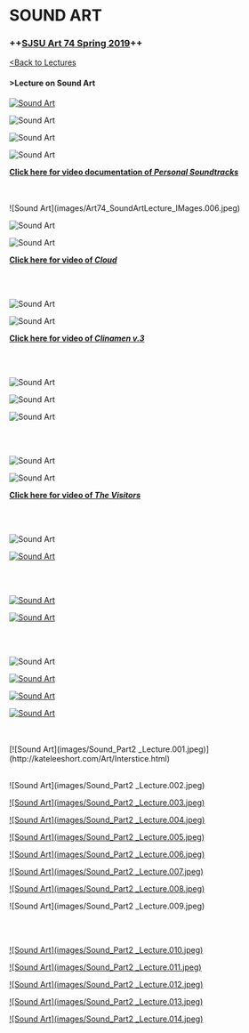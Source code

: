 # **SOUND ART**

### **++[SJSU Art 74 Spring 2019](https://carriehott.github.io/SJSU-Art74-Sp2019/)++**

[<Back to Lectures](https://carriehott.github.io/SJSU-Art74-Sp2019/lectures)

#### >Lecture on Sound Art

[![Sound Art](images/Art74_SoundArtLecture_IMages.001.jpeg)](https://www.chriskallmyer.com/portfolio-item/crickets/)

![Sound Art](images/Art74_SoundArtLecture_IMages.002.jpeg)

![Sound Art](images/Art74_SoundArtLecture_IMages.003.jpeg)

![Sound Art](images/Art74_SoundArtLecture_IMages.004.jpeg)

[**Click here for video documentation of _Personal Soundtracks_**](https://www.sfmoma.org/publication/soundtracks/chris-kallmyer-and-mark-allen/)


<br>
<br>
![Sound Art](images/Art74_SoundArtLecture_IMages.006.jpeg)

![Sound Art](images/Art74_SoundArtLecture_IMages.008.jpeg)

![Sound Art](images/Art74_SoundArtLecture_IMages.009.jpeg)

[**Click here for video of _Cloud_**](https://www.sfmoma.org/watch/christina-kubisch-discovering-new-sounds/)

<br>
<br>

![Sound Art](images/Art74_SoundArtLecture_IMages.010.jpeg)

![Sound Art](images/Art74_SoundArtLecture_IMages.011.jpeg)

[**Click here for video of _Clinamen v.3_**](https://www.sfmoma.org/publication/soundtracks/celeste-boursier-mougenot/)

<br>
<br>

![Sound Art](images/Art74_SoundArtLecture_IMages.013.jpeg)

![Sound Art](images/Art74_SoundArtLecture_IMages.014.jpeg)

![Sound Art](images/Art74_SoundArtLecture_IMages.015.jpeg)

<br>
<br>

![Sound Art](images/Art74_SoundArtLecture_IMages.016.jpeg)

![Sound Art](images/Art74_SoundArtLecture_IMages.017.jpeg)

[**Click here for video of _The Visitors_**](https://www.youtube.com/watch?v=Igof7jUIaaE)

<br>
<br>


![Sound Art](images/Art74_SoundArtLecture_IMages.019.jpeg)

[![Sound Art](images/Art74_SoundArtLecture_IMages.020.jpeg)](https://www.sfmoma.org/publication/soundtracks/camille-norment/)

<br>
<br>

[![Sound Art](images/Art74_SoundArtLecture_IMages.021.jpeg)](http://www.pamelaz.com/MP3s/Obsession%20Excerpt.mp3)

[![Sound Art](images/Art74_SoundArtLecture_IMages.023.jpeg)](https://www.youtube.com/watch?v=U3U3iwir0wg)

<br>
<br>

![Sound Art](images/Art74_SoundArtLecture_IMages.024.jpeg)

[![Sound Art](images/Art74_SoundArtLecture_IMages.025.jpeg)](https://www.resoundings.info/landscape-sculpture-with-fog-horns/)

[![Sound Art](images/Art74_SoundArtLecture_IMages.026.jpeg)](http://www.resoundings.org/Pages/pigeon_Soundings.htm)

[![Sound Art](images/Art74_SoundArtLecture_IMages.027.png)](http://resoundings.org/Movies/cern_pulse2.mp3)

<br>
<br>
[![Sound Art](images/Sound_Part2 _Lecture.001.jpeg)](http://kateleeshort.com/Art/Interstice.html)

<br>
<br>

![Sound Art](images/Sound_Part2 _Lecture.002.jpeg)

[![Sound Art](images/Sound_Part2 _Lecture.003.jpeg)](http://anthonydiscenza.info/a-sculpture/)

[![Sound Art](images/Sound_Part2 _Lecture.004.jpeg)](http://anthonydiscenza.info/a-rising-tide/)

[![Sound Art](images/Sound_Part2 _Lecture.005.jpeg)](http://anthonydiscenza.info/is-your-life-finished/)

[![Sound Art](images/Sound_Part2 _Lecture.006.jpeg)](http://anthonydiscenza.info/the-effect/)

[![Sound Art](images/Sound_Part2 _Lecture.007.jpeg)](http://anthonydiscenza.info/the-companions-sounds-for-a-lost-sceenplay/)

[![Sound Art](images/Sound_Part2 _Lecture.008.jpeg)](https://deyoung.famsf.org/exhibitions/companions)

![Sound Art](images/Sound_Part2 _Lecture.009.jpeg)

<br>
<br>

[![Sound Art](images/Sound_Part2 _Lecture.010.jpeg)](http://creativetime.org/summit/2017/10/18/postcommodity/)

[![Sound Art](images/Sound_Part2 _Lecture.011.jpeg)](http://postcommodity.com/TheEarsBetweenWorlds.html)

[![Sound Art](images/Sound_Part2 _Lecture.012.jpeg)](http://postcommodity.com/GameRemains.html)

[![Sound Art](images/Sound_Part2 _Lecture.013.jpeg)](http://postcommodity.com/SuburbanDreams.html)

[![Sound Art](images/Sound_Part2 _Lecture.014.jpeg)](http://postcommodity.com/IfHistoryMovesAtTheSpeed.html)
